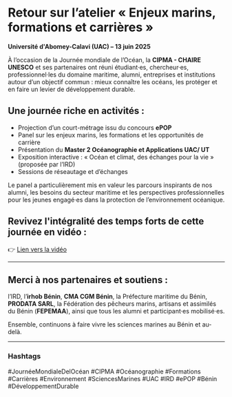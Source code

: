 # Retour sur l’atelier « Enjeux marins, formations et carrières »  
**Université d'Abomey-Calavi (UAC) – 13 juin 2025**

À l’occasion de la Journée mondiale de l’Océan, la **CIPMA - CHAIRE UNESCO** et ses partenaires ont réuni étudiant·es, chercheur·es, professionnel·les du domaine maritime, alumni, entreprises et institutions autour d’un objectif commun : mieux connaître les océans, les protéger et en faire un levier de développement durable.

## Une journée riche en activités :
- Projection d’un court-métrage issu du concours **ePOP**
- Panel sur les enjeux marins, les formations et les opportunités de carrière 
- Présentation du **Master 2 Océanographie et Applications UAC/ UT** 
- Exposition interactive : « Océan et climat, des échanges pour la vie » (proposée par l’IRD)
- Sessions de réseautage et d’échanges

Le panel a particulièrement mis en valeur les parcours inspirants de nos alumni, les besoins du secteur maritime et les perspectives professionnelles pour les jeunes engagé·es dans la protection de l’environnement océanique.

## Revivez l'intégralité des temps forts de cette journée en vidéo :  
👉 [Lien vers la vidéo](https://lnkd.in/e6DXpD5T)

---

## Merci à nos partenaires et soutiens :  
l’IRD, l’**irhob Bénin**, **CMA CGM Bénin**, la Préfecture maritime du Bénin, **PRODATA SARL**, la Fédération des pêcheurs marins, artisans et assimilés du Bénin (**FEPEMAA**), ainsi que tous les alumni et participant·es mobilisé·es.

Ensemble, continuons à faire vivre les sciences marines au Bénin et au-delà.

---

### Hashtags  
#JournéeMondialeDelOcéan #CIPMA #Océanographie #Formations #Carrières #Environnement #SciencesMarines #UAC #IRD #ePOP #Bénin #DéveloppementDurable
